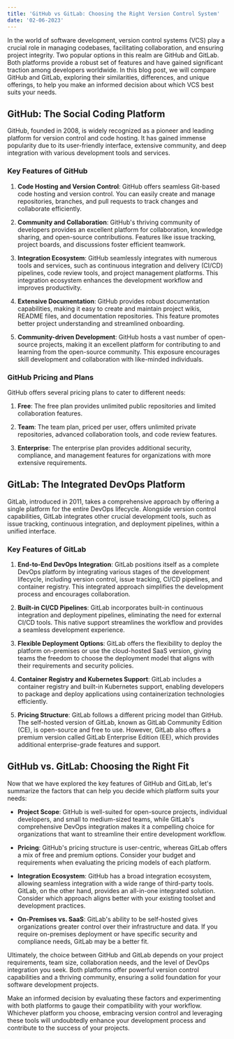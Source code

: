 ```yaml
---
title: 'GitHub vs GitLab: Choosing the Right Version Control System'
date: '02-06-2023'
---
```



In the world of software development, version control systems (VCS) play a crucial role in managing codebases, facilitating collaboration, and ensuring project integrity. Two popular options in this realm are GitHub and GitLab. Both platforms provide a robust set of features and have gained significant traction among developers worldwide. In this blog post, we will compare GitHub and GitLab, exploring their similarities, differences, and unique offerings, to help you make an informed decision about which VCS best suits your needs.

## GitHub: The Social Coding Platform

GitHub, founded in 2008, is widely recognized as a pioneer and leading platform for version control and code hosting. It has gained immense popularity due to its user-friendly interface, extensive community, and deep integration with various development tools and services.

### Key Features of GitHub

1. **Code Hosting and Version Control**: GitHub offers seamless Git-based code hosting and version control. You can easily create and manage repositories, branches, and pull requests to track changes and collaborate efficiently.

2. **Community and Collaboration**: GitHub's thriving community of developers provides an excellent platform for collaboration, knowledge sharing, and open-source contributions. Features like issue tracking, project boards, and discussions foster efficient teamwork.

3. **Integration Ecosystem**: GitHub seamlessly integrates with numerous tools and services, such as continuous integration and delivery (CI/CD) pipelines, code review tools, and project management platforms. This integration ecosystem enhances the development workflow and improves productivity.

4. **Extensive Documentation**: GitHub provides robust documentation capabilities, making it easy to create and maintain project wikis, README files, and documentation repositories. This feature promotes better project understanding and streamlined onboarding.

5. **Community-driven Development**: GitHub hosts a vast number of open-source projects, making it an excellent platform for contributing to and learning from the open-source community. This exposure encourages skill development and collaboration with like-minded individuals.

### GitHub Pricing and Plans

GitHub offers several pricing plans to cater to different needs:

1. **Free**: The free plan provides unlimited public repositories and limited collaboration features.

2. **Team**: The team plan, priced per user, offers unlimited private repositories, advanced collaboration tools, and code review features.

3. **Enterprise**: The enterprise plan provides additional security, compliance, and management features for organizations with more extensive requirements.

## GitLab: The Integrated DevOps Platform

GitLab, introduced in 2011, takes a comprehensive approach by offering a single platform for the entire DevOps lifecycle. Alongside version control capabilities, GitLab integrates other crucial development tools, such as issue tracking, continuous integration, and deployment pipelines, within a unified interface.

### Key Features of GitLab

1. **End-to-End DevOps Integration**: GitLab positions itself as a complete DevOps platform by integrating various stages of the development lifecycle, including version control, issue tracking, CI/CD pipelines, and container registry. This integrated approach simplifies the development process and encourages collaboration.

2. **Built-in CI/CD Pipelines**: GitLab incorporates built-in continuous integration and deployment pipelines, eliminating the need for external CI/CD tools. This native support streamlines the workflow and provides a seamless development experience.

3. **Flexible Deployment Options**: GitLab offers the flexibility to deploy the platform on-premises or use the cloud-hosted SaaS version, giving teams the freedom to choose the deployment model that aligns with their requirements and security policies.

4. **Container Registry and Kubernetes Support**: GitLab includes a container registry and built-in Kubernetes support, enabling developers to package and deploy applications using containerization technologies efficiently.

5. **Pricing Structure**: GitLab follows a different pricing model than GitHub. The self-hosted version of GitLab, known as GitLab Community Edition (CE), is open-source and free to use. However, GitLab also offers a premium version called GitLab Enterprise Edition (EE), which provides additional enterprise-grade features and support.

## GitHub vs. GitLab: Choosing the Right Fit

Now that we have explored the key features of GitHub and GitLab, let's summarize the factors that can help you decide which platform suits your needs:

- **Project Scope**: GitHub is well-suited for open-source projects, individual developers, and small to medium-sized teams, while GitLab's comprehensive DevOps integration makes it a compelling choice for organizations that want to streamline their entire development workflow.

- **Pricing**: GitHub's pricing structure is user-centric, whereas GitLab offers a mix of free and premium options. Consider your budget and requirements when evaluating the pricing models of each platform.

- **Integration Ecosystem**: GitHub has a broad integration ecosystem, allowing seamless integration with a wide range of third-party tools. GitLab, on the other hand, provides an all-in-one integrated solution. Consider which approach aligns better with your existing toolset and development practices.

- **On-Premises vs. SaaS**: GitLab's ability to be self-hosted gives organizations greater control over their infrastructure and data. If you require on-premises deployment or have specific security and compliance needs, GitLab may be a better fit.

Ultimately, the choice between GitHub and GitLab depends on your project requirements, team size, collaboration needs, and the level of DevOps integration you seek. Both platforms offer powerful version control capabilities and a thriving community, ensuring a solid foundation for your software development projects.

Make an informed decision by evaluating these factors and experimenting with both platforms to gauge their compatibility with your workflow. Whichever platform you choose, embracing version control and leveraging these tools will undoubtedly enhance your development process and contribute to the success of your projects.
